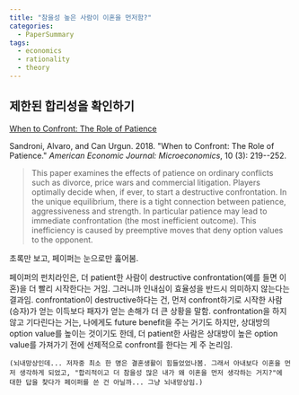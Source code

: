 ```yaml
---
title: "참을성 높은 사람이 이혼을 먼저함?"
categories:
  - PaperSummary
tags:
  - economics
  - rationality
  - theory
---
```


## 제한된 합리성을 확인하기

[When to Confront: The Role of Patience](https://www.aeaweb.org/articles?id=10.1257/mic.20150309)

Sandroni, Alvaro, and Can Urgun. 2018. "When to Confront: The Role of Patience." _American Economic Journal: Microeconomics_, 10 (3): 219--252.

> This paper examines the effects of patience on ordinary conflicts such as divorce, price wars and commercial litigation. Players optimally decide when, if ever, to start a destructive confrontation. In the unique equilibrium, there is a tight connection between patience, aggressiveness and strength. In particular patience may lead to immediate confrontation (the most inefficient outcome). This inefficiency is caused by preemptive moves that deny option values to the opponent.

초록만 보고, 페이퍼는 눈으로만 훒어봄.

페이퍼의 펀치라인은, 더 patient한 사람이 destructive confrontation(예를 들면 이혼)을 더 빨리 시작한다는 거임. 그러니까 인내심이 효율성을 반드시 의미하지 않는다는 결과임. confrontation이 destructive하다는 건, 먼저 confront하기로 시작한 사람(승자)가 얻는 이득보다 패자가 얻는 손해가 더 큰 상황을 말함. confrontation을 하지 않고 기다린다는 거는, 나에게도 future benefit을 주는 거기도 하지만, 상대방의 option value를 높이는 것이기도 한데, 더 patient한 사람은 상대방이 높은 option value를 가져가기 전에 선제적으로 confront를 한다는 게 주 논리임.

`(뇌내망상인데... 저자중 최소 한 명은 결혼생활이 힘들었었나봄. 그래서 아내보다 이혼을 먼저 생각하게 되었고, "합리적이고 더 참을성 많은 내가 왜 이혼을 먼저 생각하는 거지?"에 대한 답을 찾다가 페이퍼를 쓴 건 아닐까... 그냥 뇌내망상임.)`